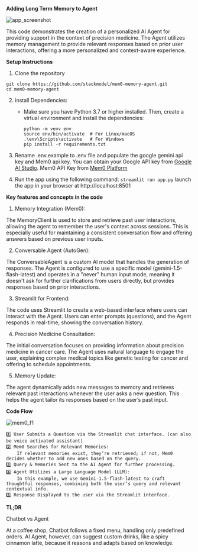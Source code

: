 **Adding Long Term Memory to Agent**  

![app_screenshot](https://github.com/user-attachments/assets/bb7d2a06-b97e-4a42-aa6c-e7866f5e66ac)

This code demonstrates the creation of a personalized AI Agent for providing support in the context of precision medicine. The Agent utilizes memory management to provide relevant responses based on prior user interactions, offering a more personalized and context-aware experience.

**Setup Instructions**

1. Clone the repository
```
git clone https://github.com/stackmodel/mem0-memory-agent.git
cd mem0-memory-agent
```
2. install Dependencies:

    - Make sure you have Python 3.7 or higher installed. Then, create a virtual environment and install the dependencies:
      
      ```
      python -m venv env
      source env/bin/activate  # For Linux/macOS
      .\env\Scripts\activate   # For Windows
      pip install -r requirements.txt
      ```
3. Rename .env.example to .env file and populate the google gemini api key and Mem0 api key.
   You can obtain your
    Google API key from [Google AI Studio](https://aistudio.google.com/app/apikey).
    Mem0 API Key from [Mem0 Platform](https://app.mem0.ai/login)
   

4. Run the app using the following command: ```streamlit run app.py```
   launch the app in your browser at http://localhost:8501


**Key features and concepts in the code**

1. Memory Integration (Mem0):

The MemoryClient is used to store and retrieve past user interactions, allowing the agent to remember the user's context across sessions.
This is especially useful for maintaining a consistent conversation flow and offering answers based on previous user inputs.

2. Conversable Agent (AutoGen):

The ConversableAgent is a custom AI model that handles the generation of responses. The Agent is configured to use a specific model (gemini-1.5-flash-latest) and operates in a "never" human input mode, meaning it doesn't ask for further clarifications from users directly, but provides responses based on prior interactions.

3. Streamlit for Frontend:

The code uses Streamlit to create a web-based interface where users can interact with the Agent.
Users can enter prompts (questions), and the Agent responds in real-time, showing the conversation history.

4. Precision Medicine Consultation:

The initial conversation focuses on providing information about precision medicine in cancer care. The Agent uses natural language to engage the user, explaining complex medical topics like genetic testing for cancer and offering to schedule appointments.

5. Memory Update:

The agent dynamically adds new messages to memory and retrieves relevant past interactions whenever the user asks a new question. This helps the agent tailor its responses based on the user’s past input.

**Code Flow**

![mem0_f1](https://github.com/user-attachments/assets/e0e2c34c-9af9-4937-a68e-9ca818cd834d)

    1️⃣ User Submits a Question via the Streamlit chat interface. (can also be voice activated assistant)
    2️⃣ Mem0 Searches for Relevant Memories:
        If relevant memories exist, they’re retrieved; if not, Mem0 decides whether to add new ones based on the query.
    3️⃣ Query & Memories Sent to the AI Agent for further processing.
    4️⃣ Agent Utilizes a Large Language Model (LLM):
        In this example, we use Gemini-1.5-flash-latest to craft thoughtful responses, combining both the user’s query and relevant contextual info.
    5️⃣ Response Displayed to the user via the Streamlit interface.

**TL;DR**

Chatbot vs Agent

At a coffee shop, Chatbot follows a fixed menu, handling only predefined orders. AI Agent, however, can suggest custom drinks, like a spicy cinnamon latte, because it reasons and adapts based on knowledge.
